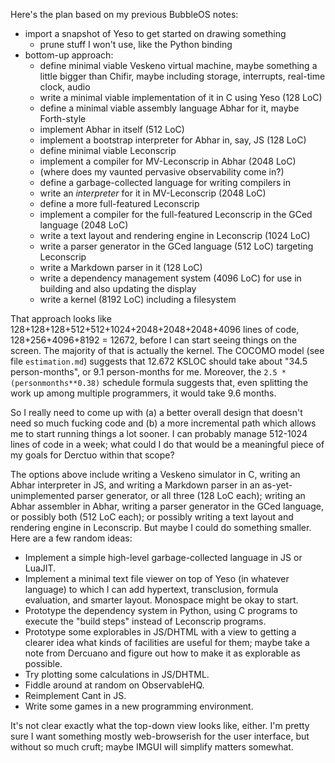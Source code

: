 Here's the plan based on my previous BubbleOS notes:

- import a snapshot of Yeso to get started on drawing something
    - prune stuff I won't use, like the Python binding
- bottom-up approach:
    - define minimal viable Veskeno virtual machine, maybe something a
      little bigger than Chifir, maybe including storage, interrupts,
      real-time clock, audio
    - write a minimal viable implementation of it in C using Yeso (128
      LoC)
    - define a minimal viable assembly language Abhar for it, maybe
      Forth-style
    - implement Abhar in itself (512 LoC)
    - implement a bootstrap interpreter for Abhar in, say, JS (128 LoC)
    - define minimal viable Leconscrip
    - implement a compiler for MV-Leconscrip in Abhar (2048 LoC)
    - (where does my vaunted pervasive observability come in?)
    - define a garbage-collected language for writing compilers in
    - write an *interpreter* for it in MV-Leconscrip (2048 LoC)
    - define a more full-featured Leconscrip
    - implement a compiler for the full-featured Leconscrip in the
      GCed language (2048 LoC)
    - write a text layout and rendering engine in Leconscrip (1024
      LoC)
    - write a parser generator in the GCed language (512 LoC)
      targeting Leconscrip
    - write a Markdown parser in it (128 LoC)
    - write a dependency management system (4096 LoC) for use in
      building and also updating the display
    - write a kernel (8192 LoC) including a filesystem

That approach looks like 128+128+128+512+512+1024+2048+2048+2048+4096
lines of code, 128+256+4096+8192 = 12672, before I can start seeing
things on the screen.  The majority of that is actually the kernel.
The COCOMO model (see file `estimation.md`) suggests that 12.672 KSLOC
should take about "34.5 person-months", or 9.1 person-months for me.
Moreover, the `2.5 * (personmonths**0.38)` schedule formula suggests
that, even splitting the work up among multiple programmers, it would
take 9.6 months.

So I really need to come up with (a) a better overall design that
doesn't need so much fucking code and (b) a more incremental path
which allows me to start running things a lot sooner.  I can probably
manage 512-1024 lines of code in a week; what could I do that would be
a meaningful piece of my goals for Derctuo within that scope?

The options above include writing a Veskeno simulator in C, writing an
Abhar interpreter in JS, and writing a Markdown parser in an
as-yet-unimplemented parser generator, or all three (128 LoC each);
writing an Abhar assembler in Abhar, writing a parser generator in the
GCed language, or possibly both (512 LoC each); or possibly writing a
text layout and rendering engine in Leconscrip.  But maybe I could do
something smaller.  Here are a few random ideas:

- Implement a simple high-level garbage-collected language in JS or
  LuaJIT.
- Implement a minimal text file viewer on top of Yeso (in whatever
  language) to which I can add hypertext, transclusion, formula
  evaluation, and smarter layout.  Monospace might be okay to start.
- Prototype the dependency system in Python, using C programs to
  execute the "build steps" instead of Leconscrip programs.
- Prototype some explorables in JS/DHTML with a view to getting a
  clearer idea what kinds of facilities are useful for them; maybe
  take a note from Dercuano and figure out how to make it as
  explorable as possible.
- Try plotting some calculations in JS/DHTML.
- Fiddle around at random on ObservableHQ.
- Reimplement Cant in JS.
- Write some games in a new programming environment.

It's not clear exactly what the top-down view looks like, either.  I'm
pretty sure I want something mostly web-browserish for the user
interface, but without so much cruft; maybe IMGUI will simplify
matters somewhat.
